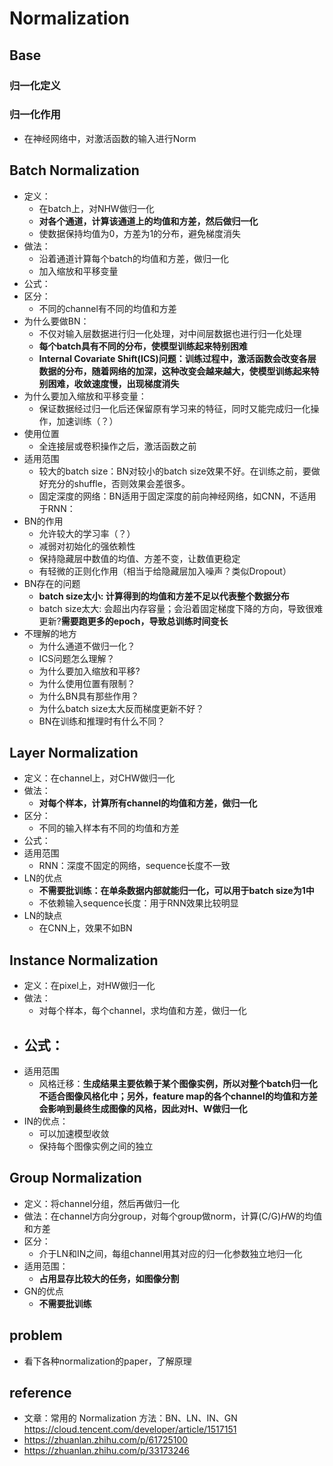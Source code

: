 # Normalization
## Base
### 归一化定义
### 归一化作用
- 在神经网络中，对激活函数的输入进行Norm

## Batch Normalization
- 定义：
  - 在batch上，对NHW做归一化
  - **对各个通道，计算该通道上的均值和方差，然后做归一化**
  - 使数据保持均值为0，方差为1的分布，避免梯度消失
- 做法：
  - 沿着通道计算每个batch的均值和方差，做归一化
  - 加入缩放和平移变量
- 公式：
- 区分：
  - 不同的channel有不同的均值和方差
- 为什么要做BN：
  - 不仅对输入层数据进行归一化处理，对中间层数据也进行归一化处理
  - **每个batch具有不同的分布，使模型训练起来特别困难**
  - **Internal Covariate Shift(ICS)问题：训练过程中，激活函数会改变各层数据的分布，随着网络的加深，这种改变会越来越大，使模型训练起来特别困难，收敛速度慢，出现梯度消失**
- 为什么要加入缩放和平移变量：
  - 保证数据经过归一化后还保留原有学习来的特征，同时又能完成归一化操作，加速训练（？）
- 使用位置
  - 全连接层或卷积操作之后，激活函数之前
- 适用范围
  - 较大的batch size：BN对较小的batch size效果不好。在训练之前，要做好充分的shuffle，否则效果会差很多。
  - 固定深度的网络：BN适用于固定深度的前向神经网络，如CNN，不适用于RNN：
- BN的作用
  - 允许较大的学习率（？）
  - 减弱对初始化的强依赖性
  - 保持隐藏层中数值的均值、方差不变，让数值更稳定
  - 有轻微的正则化作用（相当于给隐藏层加入噪声？类似Dropout）
- BN存在的问题
  - **batch size太小: 计算得到的均值和方差不足以代表整个数据分布**
  - batch size太大: 会超出内存容量；会沿着固定梯度下降的方向，导致很难更新?**需要跑更多的epoch，导致总训练时间变长**
- 不理解的地方
  - 为什么通道不做归一化？
  - ICS问题怎么理解？
  - 为什么要加入缩放和平移?
  - 为什么使用位置有限制？
  - 为什么BN具有那些作用？
  - 为什么batch size太大反而梯度更新不好？
  - BN在训练和推理时有什么不同？
## Layer Normalization
- 定义：在channel上，对CHW做归一化
- 做法：
  - **对每个样本，计算所有channel的均值和方差，做归一化**
- 区分：
  - 不同的输入样本有不同的均值和方差
- 公式：
- 适用范围
  - RNN：深度不固定的网络，sequence长度不一致
- LN的优点
  - **不需要批训练：在单条数据内部就能归一化，可以用于batch size为1中**
  - 不依赖输入sequence长度：用于RNN效果比较明显
- LN的缺点
  - 在CNN上，效果不如BN
## Instance Normalization
- 定义：在pixel上，对HW做归一化
- 做法：
  - 对每个样本，每个channel，求均值和方差，做归一化
- 公式：
  - 
- 适用范围
  - 风格迁移：**生成结果主要依赖于某个图像实例，所以对整个batch归一化不适合图像风格化中；另外，feature map的各个channel的均值和方差会影响到最终生成图像的风格，因此对H、W做归一化**
- IN的优点：
  - 可以加速模型收敛
  - 保持每个图像实例之间的独立
## Group Normalization
- 定义：将channel分组，然后再做归一化
- 做法：在channel方向分group，对每个group做norm，计算(C/G)*H*W的均值和方差
- 区分：
  - 介于LN和IN之间，每组channel用其对应的归一化参数独立地归一化
- 适用范围：
  - **占用显存比较大的任务，如图像分割**
- GN的优点
  - **不需要批训练**

## problem
- 看下各种normalization的paper，了解原理
## reference
- 文章：常用的 Normalization 方法：BN、LN、IN、GN https://cloud.tencent.com/developer/article/1517151
- https://zhuanlan.zhihu.com/p/61725100
- https://zhuanlan.zhihu.com/p/33173246